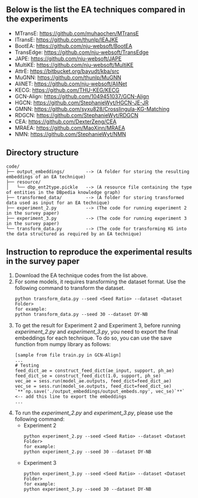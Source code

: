 ## Below is the list the EA techniques compared in the experiments

* MTransE: https://github.com/muhaochen/MTransE
* ITransE: https://github.com/thunlp/IEAJKE
* BootEA: https://github.com/nju-websoft/BootEA
* TransEdge: https://github.com/nju-websoft/TransEdge
* JAPE: https://github.com/nju-websoft/JAPE
* MultiKE: https://github.com/nju-websoft/MultiKE
* AttrE: https://bitbucket.org/bayudt/kba/src
* MuGNN: https://github.com/thunlp/MuGNN
* AliNET: https://github.com/nju-websoft/AliNet
* KECG: https://github.com/THU-KEG/KECG
* GCN-Align: https://github.com/1049451037/GCN-Align
* HGCN: https://github.com/StephanieWyt/HGCN-JE-JR
* GMNN: https://github.com/syxu828/Crosslingula-KG-Matching
* RDGCN: https://github.com/StephanieWyt/RDGCN
* CEA: https://github.com/DexterZeng/CEA
* MRAEA: https://github.com/MaoXinn/MRAEA
* NMN: https://github.com/StephanieWyt/NMN

## Directory structure
```
code/
├── output_embeddings/        --> (A folder for storing the resulting embeddings of an EA technique)   
├── resource/                 
│   └── dbp_ent2type.pickle   --> (A resource file containing the type of entities in the DBpedia knowledge graph)
├── transformed_data/         --> (A folder for storing transformed data used as input for an EA technique)
├── experiment_2.py           --> (The code for running experiment 2 in the survey paper)
├── experiment_3.py           --> (The code for running experiment 3 in the survey paper)
└── transform_data.py         --> (The code for transforming KG into the data structured as required by an EA technique)
```

## Instruction to reproduce the experimental results in the survey paper
1. Download the EA technique codes from the list above.
2. For some models, it requires transforming the dataset format. Use the following command to transform the dataset.
   ```
   python transform_data.py --seed <Seed Ratio> --dataset <Dataset Folder>
   for example:
   python transform_data.py --seed 30 --dataset DY-NB
   ```
3. To get the result for Experiment 2 and Experiment 3, before running *experiment_2.py* and *experiment_3.py*, you need to export the final embeddings for each technique. To do so, you can use the save function from numpy library as follows:
   ```
   [sample from file train.py in GCN-Align]
   ...
   # Testing
   feed_dict_ae = construct_feed_dict(ae_input, support, ph_ae)
   feed_dict_se = construct_feed_dict(1.0, support, ph_se)
   vec_ae = sess.run(model_ae.outputs, feed_dict=feed_dict_ae)
   vec_se = sess.run(model_se.outputs, feed_dict=feed_dict_se)
   `**`np.save('./output_embeddings/output_embeds.npy', vec_se)`**`  <-- add this line to export the embeddings
   ...
   ```
4. To run the *experiment_2.py* and *experiment_3.py*, please use the following command:
   * Experiment 2
     ```
     python experiment_2.py --seed <Seed Ratio> --dataset <Dataset Folder>
     for example:
     python experiment_2.py --seed 30 --dataset DY-NB
     ```
   * Experiment 3
     ```
     python experiment_3.py --seed <Seed Ratio> --dataset <Dataset Folder>
     for example:
     python experiment_3.py --seed 30 --dataset DY-NB
     ```
